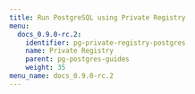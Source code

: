```yaml
---
title: Run PostgreSQL using Private Registry
menu:
  docs_0.9.0-rc.2:
    identifier: pg-private-registry-postgres
    name: Private Registry
    parent: pg-postgres-guides
    weight: 35
menu_name: docs_0.9.0-rc.2
---
```

